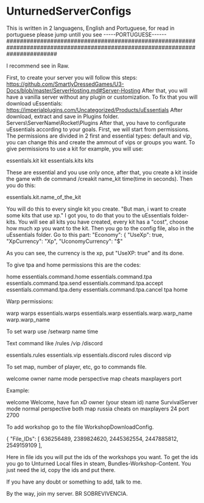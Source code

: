# UnturnedServerConfigs
This is written in 2 languagens, English and Portuguese, for read in portuguese please jump untill you see -----PORTUGUESE------
###############################################################################################################################

I recommend see in Raw.

First, to create your server you will follow this steps: https://github.com/SmartlyDressedGames/U3-Docs/blob/master/ServerHosting.md#Server-Hosting
After that, you will have a vanilla server without any plugin or customization. To fix that you will download uEssentials: https://imperialplugins.com/Uncategorized/Products/uEssentials
After download, extract and save in Plugins folder. Servers\ServerName\Rocket\Plugins
After that, you have to configurate uEssentials according to your goals. First, we will start from permissions. The permissions are divided in 2 first and essential types: default and vip, you can change this and create the ammout of vips or groups you want. To give permissions to use a kit for example, you will use: 

<Permission Cooldown="0">essentials.kit</Permission>
<Permission Cooldown="0">kit</Permission>
<Permission Cooldown="0">essentials.kits</Permission>
<Permission Cooldown="0">kits</Permission>

These are essential and you use only once, after that, you create a kit inside the game with de command /creakit name_kit time(time in seconds).
Then you do this:

<Permission Cooldown="0">essentials.kit.name_of_the_kit</Permission>

You will do this to every single kit you create. "But man, i want to create some kits that use xp." I got you, to do that you to the uEssentials folder-kits.
You will see all kits you have created, every kit has a "cost", choose how much xp you want to the kit. Then you go to the config file, also in the uEssentials folder. 
Go to this part:
 "Economy": {
    "UseXp": true,
    "XpCurrency": "Xp",
    "UconomyCurrency": "$"
    
  As you can see, the currency is the xp, put "UseXP: true" and its done.
  
  To give tpa and home permissions this are the codes:
  
  <Permission Cooldown="0">home</Permission>
  <Permission Cooldown="0">essentials.command.home</Permission>
  <Permission Cooldown="0">essentials.command.tpa</Permission>
  <Permission Cooldown="0">essentials.command.tpa.send</Permission>
  <Permission Cooldown="0">essentials.command.tpa.accept</Permission>
  <Permission Cooldown="0">essentials.command.tpa.deny</Permission>
  <Permission Cooldown="0">essentials.command.tpa.cancel</Permission>
  <Permission Cooldown="0">tpa</Permission>
  <Permission Cooldown="0">home</Permission>
  
  Warp permissions:
  
   <Permission Cooldown="0">warp</Permission>
   <Permission Cooldown="0">warps</Permission>
   <Permission Cooldown="0">essentials.warps</Permission>
   <Permission Cooldown="0">essentials.warp</Permission>
   <Permission Cooldown="0">essentials.warp.warp_name</Permission>
   <Permission Cooldown="0">warp.warp_name</Permission>
   
   To set warp use /setwarp name time
   
   
   Text command like /rules  /vip  /discord
   
   <Permission Cooldown="0">essentials.rules</Permission>
   <Permission Cooldown="0">essentials.vip</Permission>
   <Permission Cooldown="0">essentials.discord</Permission>
   <Permission Cooldown="0">rules</Permission>
   <Permission Cooldown="0">discord</Permission>
   <Permission Cooldown="0">vip</Permission>
   
   To set map, number of player, etc, go to commands file.
   
   welcome 
   owner 
   name 
   mode 
   perspective 
   map 
   cheats 
   maxplayers
   port 
   
   Example:
   
   welcome Welcome, have fun xD
   owner (your steam id)
   name SurvivalServer
   mode normal
   perspective both
   map russia
   cheats on
   maxplayers 24
   port 2700
   
   
   To add workshop go to the file WorkshopDownloadConfig.
   
   {
  "File_IDs": [
    636256489,
    2389824620,
    2445362554,
    2447885812,
    2549159109
  ],
  
  Here in file ids you will put the ids of the workshops you want. To get the ids you go to Unturned Local files in steam, Bundles-Workshop-Content.
  You just need the id, copy the ids and put there.
  
  
  If you have any doubt or something to add, talk to me.
  
  By the way, join my server. BR SOBREVIVENCIA.
  
  
  
  
  
  
   
   
   
   
   
   
   

   
   
   
   
  
  
  
  
  
  
  
  
  
  
  
  
  
  
  
  
  
  

